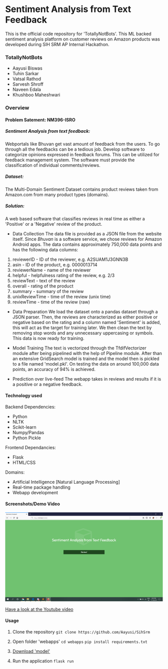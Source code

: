 # Sentiment Analysis from Text Feedback

This is the official code repository for 'TotallyNotBots'. This ML backed sentiment analysis platform on customer reviews on Amazon products was developed during SIH SRM AP Internal Hackathon.

### TotallyNotBots

* Aayusi Biswas
* Tuhin Sarkar
* Vatsal Rathod
* Sarvesh Shroff
* Naveen Edala
* Khushboo Maheshwari

### Overview

#### Problem Satement: NM396-ISRO
##### Sentiment Analysis from text feedback: 
Webportals like Bhuvan get vast amount of feedback from the users. To go through all the feedbacks can be a tedious job. Develop software to categorize opinions expressed in feedback forums. This can be utilized for feedback management system. The software must provide the classification of individual comments/reviews.

##### Dataset:
The Multi-Domain Sentiment Dataset contains product reviews taken from Amazon.com from many product types (domains).

##### Solution:
A web based software that classifies reviews in real time as either a 'Positive' or a 'Negative' review of the product.

* Data Collection
The data file is provided as a JSON file from the website itself. Since *Bhuvan* is a software service, we chose reviews for Amazon Android apps. The data contains approximately 750,000 data points and has the following data columns:

1. reviewerID - ID of the reviewer, e.g. A2SUAM1J3GNN3B
2. asin - ID of the product, e.g. 0000013714
3. reviewerName - name of the reviewer
4. helpful - helpfulness rating of the review, e.g. 2/3
5. reviewText - text of the review
6. overall - rating of the product
7. summary - summary of the review
8. unixReviewTime - time of the review (unix time)
9. reviewTime - time of the review (raw)

* Data Preparation
We load the dataset onto a pandas dataset through a JSON parser. Then, the reviews are characterized as either positive or negative based on the rating and a column named 'Sentiment' is added, this will act as the target for training later. We then clean the text by removing stop words and any unnecessary uppercasing or symbols. This data is now ready for training.

* Model Training
The text is vectorized through the TfdifVectorizer module after being pipelined with the help of Pipeline module. After than an extensive GridSearch model is trained and the model then is pickled to a file named 'model.pkl'. On testing the data on around 100,000 data points, an accuracy of 94% is achieved. 

* Prediction over live-feed
The webapp takes in reviews and results if it is a positive or a negative feedback.

#### Technology used

Backend Dependencies:
* Python
* NLTK
* Scikit-learn
* Numpy/Pandas
* Python Pickle

Frontend Dependancies:
* Flask
* HTML/CSS

Domains:
* Artificial Intelligence [Natural Language Processing]
* Real-time package handling
* Webapp development

#### Screenshots/Demo Video

![Nice](/images/SA.png)

[Have a look at the Youtube video](https://youtu.be/v8Lo2EIrgHc)

#### Usage

1. Clone the repository
```git clone https://github.com/Aayusi/SihSrm```  

2. Open folder 'webapps'
```cd webapps```
```pip install requirements.txt```

3. [Download 'model'](https://drive.google.com/uc?id=1DFx7JbfGkn61dUlGMG04lnTYl_iMCZhi&export=download)

4. Run the application
```flask run```
